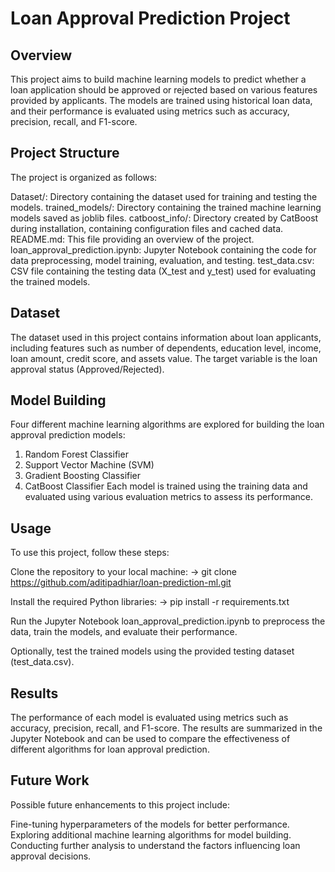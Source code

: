 # Loan Approval Prediction Project

## Overview
This project aims to build machine learning models to predict whether a loan application should be approved or rejected based on various features provided by applicants. The models are trained using historical loan data, and their performance is evaluated using metrics such as accuracy, precision, recall, and F1-score.

## Project Structure
The project is organized as follows:

Dataset/: Directory containing the dataset used for training and testing the models.
trained_models/: Directory containing the trained machine learning models saved as joblib files.
catboost_info/: Directory created by CatBoost during installation, containing configuration files and cached data.
README.md: This file providing an overview of the project.
loan_approval_prediction.ipynb: Jupyter Notebook containing the code for data preprocessing, model training, evaluation, and testing.
test_data.csv: CSV file containing the testing data (X_test and y_test) used for evaluating the trained models.

## Dataset
The dataset used in this project contains information about loan applicants, including features such as number of dependents, education level, income, loan amount, credit score, and assets value. The target variable is the loan approval status (Approved/Rejected).

## Model Building
Four different machine learning algorithms are explored for building the loan approval prediction models:

1. Random Forest Classifier
2. Support Vector Machine (SVM)
3. Gradient Boosting Classifier
4. CatBoost Classifier
Each model is trained using the training data and evaluated using various evaluation metrics to assess its performance.

## Usage
To use this project, follow these steps:

Clone the repository to your local machine:
-> git clone https://github.com/aditipadhiar/loan-prediction-ml.git

Install the required Python libraries:
-> pip install -r requirements.txt

Run the Jupyter Notebook loan_approval_prediction.ipynb to preprocess the data, train the models, and evaluate their performance.

Optionally, test the trained models using the provided testing dataset (test_data.csv).

## Results
The performance of each model is evaluated using metrics such as accuracy, precision, recall, and F1-score. The results are summarized in the Jupyter Notebook and can be used to compare the effectiveness of different algorithms for loan approval prediction.

## Future Work
Possible future enhancements to this project include:

Fine-tuning hyperparameters of the models for better performance.
Exploring additional machine learning algorithms for model building.
Conducting further analysis to understand the factors influencing loan approval decisions.
